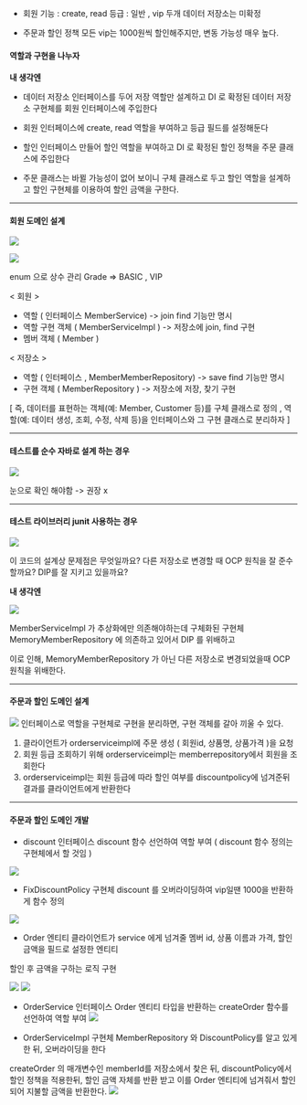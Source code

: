- 회원
기능 : create, read
등급 : 일반 , vip 두개
데이터 저장소는 미확정

- 주문과 할인 정책
모든 vip는 1000원씩 할인해주지만, 변동 가능성 매우 높다.

#### 역할과 구현을 나누자 

**내 생각엔**
- 데이터 저장소 인터페이스를 두어 저장 역할만 설계하고 DI 로 확정된 데이터 저장소 구현체를 회원 인터페이스에 주입한다

- 회원 인터페이스에 create, read 역할을 부여하고 등급 필드를 설정해둔다

- 할인 인터페이스 만들어 할인 역할을 부여하고 DI 로 확정된 할인 정책을 주문 클래스에 주입한다

- 주문 클래스는 바뀔 가능성이 없어 보이니 구체 클래스로 두고 할인 역할을 설계하고 할인 구현체를 이용하여 할인 금액을 구한다.

---
#### 회원 도메인 설계

![](https://i.imgur.com/kVenF9S.png)

![](https://i.imgur.com/VCGCvfB.png)

enum 으로 상수 관리 Grade => BASIC , VIP

< 회원 >
- 역할 ( 인터페이스 MemberService) -> join find 기능만 명시
- 역할 구현 객체 ( MemberServiceImpl ) -> 저장소에 join, find 구현
- 멤버 객체 ( Member )

< 저장소 >
- 역할 ( 인터페이스 , MemberMemberRepository) -> save find 기능만 명시
- 구현 객체 ( MemberRepository ) -> 저장소에 저장, 찾기 구현

[ 즉, 데이터를 표현하는 객체(예: Member, Customer 등)를 구체 클래스로 정의 , 역할(예: 데이터 생성, 조회, 수정, 삭제 등)을 인터페이스와 그 구현 클래스로 분리하자 ]

---
#### 테스트를 순수 자바로 설계 하는 경우

![](https://i.imgur.com/VbGEy69.png)

눈으로 확인 해야함 -> 권장 x

---
#### 테스트 라이브러리 junit 사용하는 경우

![](https://i.imgur.com/a0d21Pp.png)

이 코드의 설계상 문제점은 무엇일까요?
다른 저장소로 변경할 때 OCP 원칙을 잘 준수할까요?
DIP를 잘 지키고 있을까요?

**내 생각엔**

![](https://i.imgur.com/r59L8nR.png)

MemberServiceImpl 가 추상화에만 의존해야하는데 구체화된 구현체 MemoryMemberRepository 에 의존하고 있어서 DIP 를 위배하고

이로 인해, MemoryMemberRepository 가 아닌 다른 저장소로 변경되었을때 OCP원칙을 위배한다. 

---
#### 주문과 할인 도메인 설계

![](https://i.imgur.com/gFwpnVH.png)
인터페이스로 역할을
구현체로 구현을 분리하면, 구현 객체를 갈아 끼울 수 있다. 

1. 클라이언트가 orderserviceimpl에 주문 생성 ( 회원id, 상품명, 상품가격 )을 요청
2. 회원 등급 조회하기 위해 orderserviceimpl는 memberrepository에서 회원을 조회한다
3. orderserviceimpl는 회원 등급에 따라 할인 여부를 discountpolicy에 넘겨준뒤 결과를 클라이언트에게 반환한다

---
#### 주문과 할인 도메인 개발

- discount 인터페이스 
discount 함수 선언하여 역할 부여 ( discount 함수 정의는 구현체에서 할 것임 )

![](https://i.imgur.com/qWirErN.png)

- FixDiscountPolicy 구현체 
discount 를 오버라이딩하여 vip일땐 1000을 반환하게 함수 정의

![](https://i.imgur.com/90tEBVo.png)

- Order 엔티티
클라이언트가 service 에게 넘겨줄 멤버 id, 상품 이름과 가격, 할인 금액을 필드로 설정한 엔티티

할인 후 금액을 구하는 로직 구현
 
![](https://i.imgur.com/Eq5Rqqt.png)
![](https://i.imgur.com/soZopCR.png)

- OrderService 인터페이스
Order 엔티티 타입을 반환하는 createOrder 함수를 선언하여 역할 부여
![](https://i.imgur.com/O01nj8q.png)

- OrderServiceImpl 구현체
MemberRepository 와 DiscountPolicy를 알고 있게 한 뒤,
오버라이딩을 한다

createOrder 의 매개변수인 memberId를 저장소에서 찾은 뒤,
discountPolicy에서 할인 정책을 적용한뒤, 할인 금액 자체를 반환 받고 이를
Order 엔티티에 넘겨줘서 할인되어 지불할 금액을 반환한다.
![](https://i.imgur.com/gaZdtbS.png)
